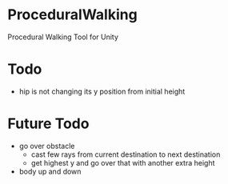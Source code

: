 # ProceduralWalking
Procedural Walking Tool for Unity

# Todo
- hip is not changing its y position from initial height

# Future Todo
- go over obstacle
    - cast few rays from current destination to next destination
    - get highest y and go over that with another extra height 
- body up and down